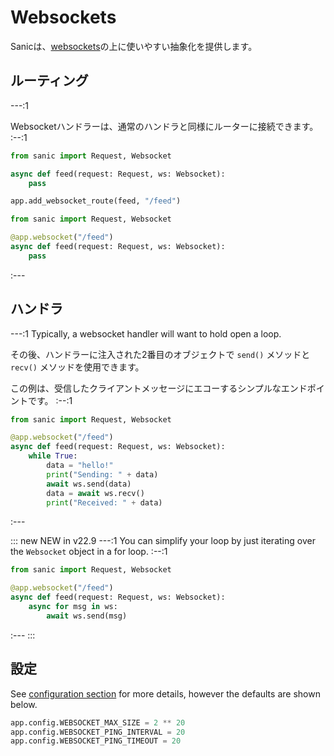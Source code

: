 # Websockets

Sanicは、[websockets](https://websockets.readthedocs.io/en/stable/)の上に使いやすい抽象化を提供します。


## ルーティング

---:1

Websocketハンドラーは、通常のハンドラと同様にルーターに接続できます。 :--:1
```python
from sanic import Request, Websocket

async def feed(request: Request, ws: Websocket):
    pass

app.add_websocket_route(feed, "/feed")
```
```python
from sanic import Request, Websocket

@app.websocket("/feed")
async def feed(request: Request, ws: Websocket):
    pass
```
:---

## ハンドラ


---:1 Typically, a websocket handler will want to hold open a loop.

その後、ハンドラーに注入された2番目のオブジェクトで `send()` メソッドと `recv()` メソッドを使用できます。

この例は、受信したクライアントメッセージにエコーするシンプルなエンドポイントです。 :--:1
```python
from sanic import Request, Websocket

@app.websocket("/feed")
async def feed(request: Request, ws: Websocket):
    while True:
        data = "hello!"
        print("Sending: " + data)
        await ws.send(data)
        data = await ws.recv()
        print("Received: " + data)
```
:---

::: new NEW in v22.9 ---:1 You can simplify your loop by just iterating over the `Websocket` object in a for loop. :--:1
```python
from sanic import Request, Websocket

@app.websocket("/feed")
async def feed(request: Request, ws: Websocket):
    async for msg in ws:
        await ws.send(msg)
```
:--- :::

## 設定

See [configuration section](/guide/deployment/configuration.md) for more details, however the defaults are shown below.

```python
app.config.WEBSOCKET_MAX_SIZE = 2 ** 20
app.config.WEBSOCKET_PING_INTERVAL = 20
app.config.WEBSOCKET_PING_TIMEOUT = 20
```
